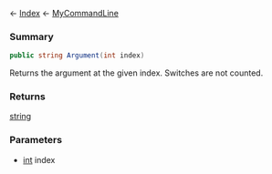 ← [Index](Api-Index) ← [MyCommandLine](VRage.Game.ModAPI.Ingame.Utilities.MyCommandLine)

### Summary

```csharp
public string Argument(int index)
```

Returns the argument at the given index. Switches are not counted.

### Returns

[string](https://docs.microsoft.com/en-us/dotnet/api/system.string?view=netframework-4.6)



### Parameters

* [int](https://docs.microsoft.com/en-us/dotnet/api/system.int32?view=netframework-4.6) index
